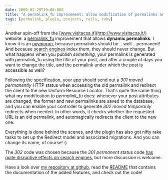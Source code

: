```yaml
---
date: 2009-01-29T19:00:00Z
title: "A permalink_fu improvement: allow modification of permalinks and send HTTP redirects on-the-fly"
tags: [permalink, plugin, projects, rails, ruby]
---
```


Another spin-off from the [www.visitacsa.it](http://www.visitacsa.it/) website:
a [permalink_fu](http://github.com/technoweenie/permalink_fu/tree/master)
improvement that allows **dynamic permalinks**. I know it is an
[oxymoron](http://en.wikipedia.org/wiki/Oxymoron), because permalinks should be
.. well .. permanent! And because [search
engines](http://www.searchlores.org/main.htm) index them, they should never
change. But what happens when you publish *something*, your permalink is
generated with permalink_fu using the *title* of your post, and after a couple
of days you want to change the title, and the permalink under which the post is
accessible as well?

Following the
[specification](http://www.w3.org/Protocols/rfc2616/rfc2616-sec10.html), your
app should send out a *301 moved permanently* HTTP status when accessing the
old permalink and redirect the client to the new Uniform Resource Locator.
That's quite the same thing what my modification to *permalink_fu* does:
whenever your post attributes are changed, the former and new permalinks are
saved to the database, and you can enable your controller to generate *302
moved temporarily* redirects when needed. In other words, it checks whether the
requested URL is an old permalink, and automagically redirects the client to
the new one.

Everything is done behind the scenes, and the plugin has also got nifty rake
tasks to set up the Redirect model and associated migrations. And you can
change its name, of course! :)

The *302* code was chosen because the *301 permanent* status code [has quite
disruptive effects on search
engines](http://www.google.com/support/webmasters/bin/answer.py?hl=en&amp;answer=40132),
but more discussion is welcome.

Have a look over [my repository at
github](http://github.com/vjt/permalink_fu/tree/master), read the
[README](http://github.com/vjt/permalink_fu/blob/b8d979f28c9795389cc65e9670a3529f805618dc/README)
that contains the documentation of the added features, and check out the code!

